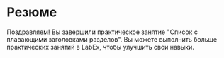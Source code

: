 # Резюме

Поздравляем! Вы завершили практическое занятие "Список с плавающими заголовками разделов". Вы можете выполнить больше практических занятий в LabEx, чтобы улучшить свои навыки.
